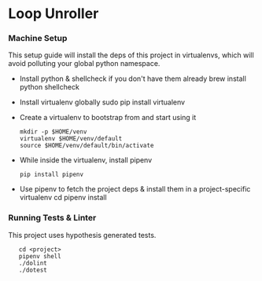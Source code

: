 # Loop Unroller

### Machine Setup
  This setup guide will install the deps of this project in virtualenvs, which will avoid polluting your global python namespace.

  * Install python & shellcheck if you don't have them already
        brew install python shellcheck

  * Install virtualenv globally
        sudo pip install virtualenv

  * Create a virtualenv to bootstrap from and start using it

        mkdir -p $HOME/venv
        virtualenv $HOME/venv/default
        source $HOME/venv/default/bin/activate

  * While inside the virtualenv, install pipenv

        pip install pipenv

  * Use pipenv to fetch the project deps & install them in a project-specific virtualenv
        cd <project>
        pipenv install

### Running Tests & Linter

  This project uses hypothesis generated tests.

       cd <project>
       pipenv shell
       ./dolint
       ./dotest

